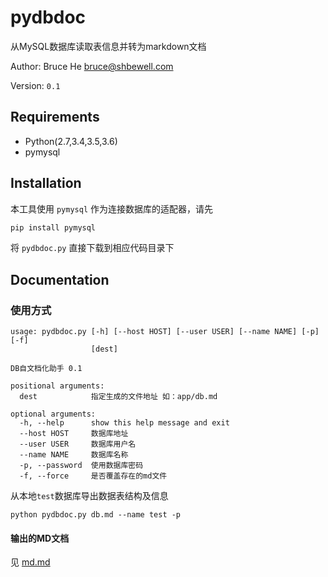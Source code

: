 pydbdoc
===================

从MySQL数据库读取表信息并转为markdown文档

Author: Bruce He <bruce@shbewell.com>

Version: `0.1`

Requirements
-------------
* Python(2.7,3.4,3.5,3.6)
* pymysql

Installation
------------

本工具使用 `pymysql` 作为连接数据库的适配器，请先

```bash
pip install pymysql

```


将 `pydbdoc.py` 直接下载到相应代码目录下

Documentation
-------------

### 使用方式
```
usage: pydbdoc.py [-h] [--host HOST] [--user USER] [--name NAME] [-p] [-f]
                  [dest]

DB自文档化助手 0.1

positional arguments:
  dest            指定生成的文件地址 如：app/db.md

optional arguments:
  -h, --help      show this help message and exit
  --host HOST     数据库地址
  --user USER     数据库用户名
  --name NAME     数据库名称
  -p, --password  使用数据库密码
  -f, --force     是否覆盖存在的md文件

```


从本地`test`数据库导出数据表结构及信息

```
python pydbdoc.py db.md --name test -p

```


#### 输出的MD文档

见 [md.md][demo]

[demo]: https://github.com/brucehe3/pydbdoc/blob/master/db.md